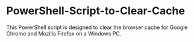 # PowerShell-Script-to-Clear-Cache
This PowerShell script is designed to clear the browser cache for Google Chrome and Mozilla Firefox on a Windows PC.
